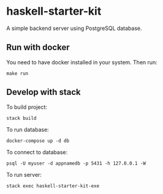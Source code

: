 # haskell-starter-kit

A simple backend server using PostgreSQL database.

## Run with docker

You need to have docker installed in your system. Then run:

`make run`

## Develop with stack

To build project:

`stack build`

To run database:

`docker-compose up -d db`

To connect to database:

`psql -U myuser -d appnamedb -p 5431 -h 127.0.0.1 -W`

To run server:

`stack exec haskell-starter-kit-exe`

